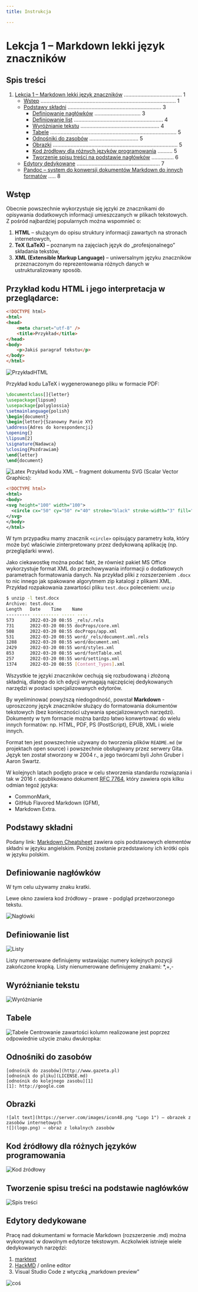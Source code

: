 ```yaml
---
title: Instrukcja

---
```


# Lekcja 1 – Markdown lekki język znaczników

## Spis treści

1. [Lekcja 1 – Markdown lekki język znaczników](#lekcja-1--markdown-lekki-język-znaczników) ....................................... 1
   - [Wstęp](#wstęp) ........................................................................................... 1
   - [Podstawy składni](#podstawy-składni) ............................................................... 3
     - [Definiowanie nagłówków](#definiowanie-nagłówków) ............................... 3
     - [Definiowanie list](#definiowanie-list) ............................................................ 4
     - [Wyróżnianie tekstu](#wyróżnianie-tekstu) ..................................................... 4
     - [Tabele](#tabele) ..................................................................................... 5
     - [Odnośniki do zasobów](#odnośniki-do-zasobów) ................................. 5
     - [Obrazki](#obrazki) .................................................................................... 5
     - [Kod źródłowy dla różnych języków programowania](#kod-źródłowy-dla-różnych-języków-programowania) .......... 5
     - [Tworzenie spisu treści na podstawie nagłówków](#tworzenie-spisu-treści-na-podstawie-nagłówków) ............... 6
   - [Edytory dedykowane](#edytory-dedykowane) ........................................................ 7
   - [Pandoc – system do konwersji dokumentów Markdown do innych formatów](#pandoc--system-do-konwersji-dokumentów-markdown-do-innych-formatów) ..... 8

## Wstęp

Obecnie powszechnie wykorzystuje się języki ze znacznikami do opisywania dodatkowych informacji umieszczanych w plikach tekstowych. Z pośród najbardziej popularnych można wspomnieć o:

1. **HTML** – służącym do opisu struktury informacji zawartych na stronach internetowych,
2. **TeX (LaTeX)** – poznanym na zajęciach język do „profesjonalnego” składania tekstów,
3. **XML (Extensible Markup Language)** – uniwersalnym języku znaczników przeznaczonym do reprezentowania różnych danych w ustrukturalizowany sposób.

## Przykład kodu HTML i jego interpretacja w przeglądarce:

```html
<!DOCTYPE html>
<html>
<head>
    <meta charset="utf-8" />
    <title>Przykład</title>
</head>
<body>
    <p>Jakiś paragraf tekstu</p>
</body>
</html>
```
![PrzykładHTML](https://hackmd.io/_uploads/H1uN_eBb1l.png)

Przykład kodu LaTeX i wygenerowanego pliku w formacie PDF:

```latex
\documentclass[]{letter}
\usepackage{lipsum}
\usepackage{polyglossia}
\setmainlanguage{polish}
\begin{document}
\begin{letter}{Szanowny Panie XY}
\address{Adres do korespondencji}
\opening{}
\lipsum[2]
\signature{Nadawca}
\closing{Pozdrawiam}
\end{letter}
\end{document}
```
![Latex](https://hackmd.io/_uploads/rkp4OxBZkx.png)
Przykład kodu XML – fragment dokumentu SVG (Scalar Vector Graphics):

```xml
<!DOCTYPE html>
<html>
<body>
<svg height="100" width="100">
  <circle cx="50" cy="50" r="40" stroke="black" stroke-width="3" fill="red" />
</svg>
</body>
</html>
```
W tym przypadku mamy znacznik `<circle>` opisujący parametry koła, który może być właściwie zinterpretowany przez dedykowaną aplikację (np. przeglądarki www). 

Jako ciekawostkę można podać fakt, że również pakiet MS Office wykorzystuje format XML do przechowywania informacji o dodatkowych parametrach formatowania danych. Na przykład pliki z rozszerzeniem `.docx` to nic innego jak spakowane algorytmem zip katalogi z plikami XML.
Przykład rozpakowania zawartości pliku `test.docx` poleceniem: `unzip`

```bash
$ unzip -l test.docx
Archive: test.docx
Length   Date    Time    Name
--------- ---------- ----- ----
573      2022-03-20 08:55 _rels/.rels
731      2022-03-20 08:55 docProps/core.xml
508      2022-03-20 08:55 docProps/app.xml
531      2022-03-20 08:55 word/_rels/document.xml.rels
1288     2022-03-20 08:55 word/document.xml
2429     2022-03-20 08:55 word/styles.xml
853      2022-03-20 08:55 word/fontTable.xml
257      2022-03-20 08:55 word/settings.xml
1374     2022-03-20 08:55 [Content_Types].xml
```

Wszystkie te języki znaczników cechują się rozbudowaną i złożoną składnią, dlatego do ich edycji wymagają najczęściej dedykowanych narzędzi w postaci specjalizowanych edytorów.

By wyeliminować powyższą niedogodność, powstał **Markdown** - uproszczony język znaczników służący do formatowania dokumentów tekstowych (bez konieczności używania specjalizowanych narzędzi). Dokumenty w tym formacie można bardzo łatwo konwertować do wielu innych formatów: np. HTML, PDF, PS (PostScript), EPUB, XML i wiele innych.

Format ten jest powszechnie używany do tworzenia plików `README.md` (w projektach open source) i powszechnie obsługiwany przez serwery Gita. Język ten został stworzony w 2004 r., a jego twórcami byli John Gruber i Aaron Swartz.

W kolejnych latach podjęto prace w celu stworzenia standardu rozwiązania i tak w 2016 r. opublikowano dokument [RFC 7764](https://datatracker.ietf.org/doc/html/rfc7764), który zawiera opis kilku odmian tegoż języka:

- CommonMark,
- GitHub Flavored Markdown (GFM),
- Markdown Extra.
## Podstawy składni

Podany link: [Markdown Cheatsheet](https://github.com/adam-p/markdown-here/wiki/Markdown-Cheatsheet) zawiera opis podstawowych elementów składni w języku angielskim. Poniżej zostanie przedstawiony ich krótki opis w języku polskim.
## Definiowanie nagłówków

W tym celu używamy znaku kratki.

Lewe okno zawiera kod źródłowy – prawe - podgląd przetworzonego tekstu.

![Nagłówki](https://hackmd.io/_uploads/H1nRjxHbJx.png)

## Definiowanie list

![Listy](https://hackmd.io/_uploads/r1QEngHWyl.png)


Listy numerowane definiujemy wstawiając numery kolejnych pozycji zakończone kropką.
Listy nienumerowane definiujemy znakami: *,+,-


## Wyróżnianie tekstu
![Wyróżnianie](https://hackmd.io/_uploads/BJ4balrZyx.png)
## Tabele
![Tabele](https://hackmd.io/_uploads/rJA76gS-ke.png)
Centrowanie zawartości kolumn realizowane jest poprzez odpowiednie użycie znaku dwukropka:
## Odnośniki do zasobów
```
[odnośnik do zasobów](http://www.gazeta.pl)  
[odnośnik do pliku](LICENSE.md)  
[odnośnik do kolejnego zasobu][1]  
[1]: http://google.com  
```
## Obrazki
```
![alt text](https://server.com/images/icon48.png "Logo 1") – obrazek z zasobów internetowych  
![](logo.png) – obraz z lokalnych zasobów

```
## Kod źródłowy dla różnych języków programowania
![Kod źródłowy](https://hackmd.io/_uploads/HyM_AeBbkx.png)
## Tworzenie spisu treści na podstawie nagłówków
![Spis treści](https://hackmd.io/_uploads/SkPh0xrbyl.png)

## Edytory dedykowane

Pracę nad dokumentami w formacie Markdown (rozszerzenie .md) można wykonywać w dowolnym edytorze tekstowym. Aczkolwiek istnieje wiele dedykowanych narzędzi:

1. [marktext](https://github.com/marktext/marktext)
2. [HackMD](https://hackmd.io) / online editor
3. Visual Studio Code z wtyczką „markdown preview”

![coś](https://hackmd.io/_uploads/SJDzkWHbkl.png)



